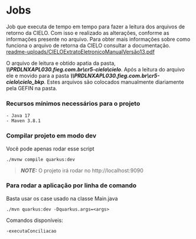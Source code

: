 # Jobs

Job que executa de tempo em tempo para fazer a leitura dos arquivos de retorno da CIELO.
Com isso e realizado as alterações, conforme as informações presente no arquivo.
Para obter mais informações sobre como funciona o arquivo de retorna da CIELO consultar a documentação.
[readme-uploads/CIELOExtratoEletronicoManualVersão13.pdf](readme-uploads/CIELOExtratoEletronicoManualVersão13.pdf)

O arquivo de leitura e obtido apatia da pasta, **_\\\\PRDLNXAPL030.fieg.com.br\cr5-cielo\cielo_**.
Após a leitura do arquivo ele e movido para a pasta **_\\\\PRDLNXAPL030.fieg.com.br\cr5-cielo\cielo_bkp_**.
Estes arquivos são colocados manualmente diariamente pela GEFIN na pasta.

### Recursos mínimos necessários para o projeto

```
- Java 17
- Maven 3.8.1
```

### Compilar projeto em modo dev

Você pode apenas rodar esse script

```shell script
./mvnw compile quarkus:dev
```

> **_NOTE:_** O projeto irá rodar no http://localhost:9090

### Para rodar a aplicação por linha de comando

Basta usar os case usado na classe Main.java

```shell script
./mvn quarkus:dev -Dquarkus.args=<args>
```

Comandos disponíveis:

```
-executaConciliacao
```
